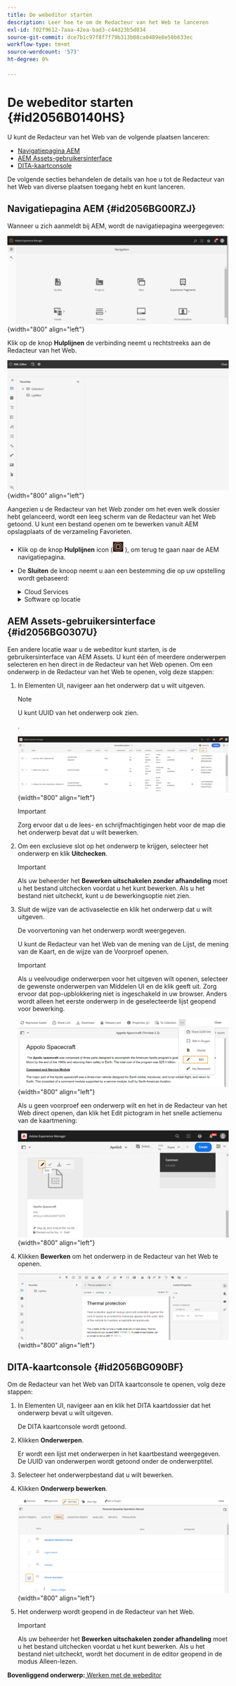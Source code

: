 ```yaml
---
title: De webeditor starten
description: Leer hoe te om de Redacteur van het Web te lanceren
exl-id: f02f9612-7aaa-42ea-bad3-c44d23b5d034
source-git-commit: dce7b1c97f8f7f79b313b08ca0489e8e50b633ec
workflow-type: tm+mt
source-wordcount: '573'
ht-degree: 0%

---
```


# De webeditor starten {#id2056B0140HS}

U kunt de Redacteur van het Web van de volgende plaatsen lanceren:

- [Navigatiepagina AEM](#id2056BG00RZJ)
- [AEM Assets-gebruikersinterface](#id2056BG0307U)
- [DITA-kaartconsole](#id2056BG090BF)

De volgende secties behandelen de details van hoe u tot de Redacteur van het Web van diverse plaatsen toegang hebt en kunt lanceren.

## Navigatiepagina AEM {#id2056BG00RZJ}

Wanneer u zich aanmeldt bij AEM, wordt de navigatiepagina weergegeven:

![](images/web-editor-from-navigation-page.png){width="800" align="left"}

Klik op de knop **Hulplijnen** de verbinding neemt u rechtstreeks aan de Redacteur van het Web.

![](images/web-editor-launch-page.png){width="800" align="left"}

Aangezien u de Redacteur van het Web zonder om het even welk dossier hebt gelanceerd, wordt een leeg scherm van de Redacteur van het Web getoond. U kunt een bestand openen om te bewerken vanuit AEM opslagplaats of de verzameling Favorieten.

- Klik op de knop **Hulplijnen** icon (![](images/aem-guides-icon.png) ), om terug te gaan naar de AEM navigatiepagina.

- De **Sluiten** de knoop neemt u aan een bestemming die op uw opstelling wordt gebaseerd:



   <details>

   <summary> Cloud Services </summary>

   Als u Cloud Services gebruikt, klikt u op de knop **Sluiten** om terug te gaan naar de AEM navigatiepagina.
   </details>

   <details>

   <summary> Software op locatie</summary>

   Als u AEM de Software van de Gidsen op-gebouw (4.2.1 en later) gebruikt, klik **Sluiten** aan de rechterkant om terug te gaan naar het huidige bestandspad in de interface Middelen.

   </details>

## AEM Assets-gebruikersinterface {#id2056BG0307U}

Een andere locatie waar u de webeditor kunt starten, is de gebruikersinterface van AEM Assets. U kunt één of meerdere onderwerpen selecteren en hen direct in de Redacteur van het Web openen. Om een onderwerp in de Redacteur van het Web te openen, volg deze stappen:

1. In Elementen UI, navigeer aan het onderwerp dat u wilt uitgeven.

   >[!NOTE]
   >
   > U kunt UUID van het onderwerp ook zien.

   .

   ![](images/assets_ui_with_uuid_cs.png){width="800" align="left"}

   >[!IMPORTANT]
   >
   > Zorg ervoor dat u de lees- en schrijfmachtigingen hebt voor de map die het onderwerp bevat dat u wilt bewerken.

1. Om een exclusieve slot op het onderwerp te krijgen, selecteer het onderwerp en klik **Uitchecken**.

   >[!IMPORTANT]
   >
   > Als uw beheerder het **Bewerken uitschakelen zonder afhandeling** moet u het bestand uitchecken voordat u het kunt bewerken. Als u het bestand niet uitcheckt, kunt u de bewerkingsoptie niet zien.

1. Sluit de wijze van de activaselectie en klik het onderwerp dat u wilt uitgeven.

   De voorvertoning van het onderwerp wordt weergegeven.

   U kunt de Redacteur van het Web van de mening van de Lijst, de mening van de Kaart, en de wijze van de Voorproef openen.

   >[!IMPORTANT]
   >
   > Als u veelvoudige onderwerpen voor het uitgeven wilt openen, selecteer de gewenste onderwerpen van Middelen UI en de klik geeft uit. Zorg ervoor dat pop-upblokkering niet is ingeschakeld in uw browser. Anders wordt alleen het eerste onderwerp in de geselecteerde lijst geopend voor bewerking.

   ![](images/edit-from-preview_cs.png){width="800" align="left"}

   Als u geen voorproef een onderwerp wilt en het in de Redacteur van het Web direct openen, dan klik het Edit pictogram in het snelle actiemenu van de kaartmening:

   ![](images/edit-topic-from-quick-action_cs.png){width="800" align="left"}

1. Klikken **Bewerken** om het onderwerp in de Redacteur van het Web te openen.

   ![](images/edit-mode.png){width="800" align="left"}


## DITA-kaartconsole {#id2056BG090BF}

Om de Redacteur van het Web van DITA kaartconsole te openen, volg deze stappen:

1. In Elementen UI, navigeer aan en klik het DITA kaartdossier dat het onderwerp bevat u wilt uitgeven.

   De DITA kaartconsole wordt getoond.

1. Klikken **Onderwerpen**.

   Er wordt een lijst met onderwerpen in het kaartbestand weergegeven. De UUID van onderwerpen wordt getoond onder de onderwerptitel.

1. Selecteer het onderwerpbestand dat u wilt bewerken.

1. Klikken **Onderwerp bewerken**.

   ![](images/edit-topics-map-console_cs.png){width="800" align="left"}

1. Het onderwerp wordt geopend in de Redacteur van het Web.

   >[!IMPORTANT]
   >
   > Als uw beheerder het **Bewerken uitschakelen zonder afhandeling** moet u het bestand uitchecken voordat u het kunt bewerken. Als u het bestand niet uitcheckt, wordt het document in de editor geopend in de modus Alleen-lezen.


**Bovenliggend onderwerp:**[ Werken met de webeditor](web-editor.md)
